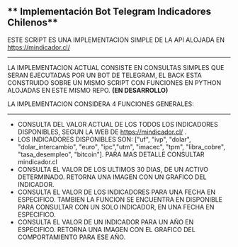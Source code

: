 ## ** Implementación Bot Telegram Indicadores Chilenos**
ESTE SCRIPT ES UNA IMPLEMENTACION SIMPLE DE LA API ALOJADA EN https://mindicador.cl/
____
LA IMPLEMENTACION ACTUAL CONSISTE EN CONSULTAS SIMPLES QUE SERAN EJECUTADAS POR UN BOT DE TELEGRAM, EL BACK ESTA CONSTRUIDO SOBRE UN MISMO SCRIPT CON FUNCIONES EN PYTHON ALOJADAS EN ESTE MISMO REPO. **(EN DESARROLLO)**

LA IMPLEMENTACION CONSIDERA 4 FUNCIONES GENERALES: 
____
- CONSULTA DEL VALOR ACTUAL DE LOS TODOS LOS INDICADORES DISPONIBLES, SEGUN LA WEB DE https://mindicador.cl/ .
- LOS INDICADORES DISPONIBLES SON: ["uf", "ivp", "dolar", "dolar_intercambio", "euro", "ipc","utm", "imacec", "tpm", "libra_cobre", "tasa_desempleo", "bitcoin"]. PARA MAS DETALLE CONSULTAR mindicador.cl
- CONSULTA EL VALOR DE LOS ULTIMOS 30 DIAS, DE UN ACTIVO DETERMINADO. RETORNA UNA IMAGEN CON UN GRAFICO DEL INDICADOR.
- CONSULTA EL VALOR DE LOS INDICADORES PARA UNA FECHA EN ESPECIFICO. TAMBIEN LA FUNCION SE ENCUENTRA EN DISPONIBLE PARA CONSULTAR CON UN SOLO INDICADOR, EN UNA FECHA EN ESPECIFICO.
- CONSULTA EL VALOR DE UN INDICADOR PARA UN AÑO EN ESPECIFICO. RETORNA UNA IMAGEN CON EL GRAFICO DEL COMPORTAMIENTO PARA ESE AÑO.


